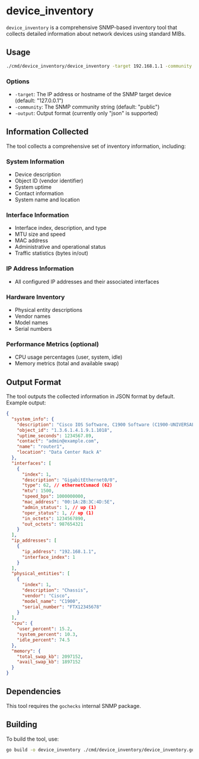 
# device_inventory

`device_inventory` is a comprehensive SNMP-based inventory tool that collects detailed information about network devices using standard MIBs.

## Usage

```bash
./cmd/device_inventory/device_inventory -target 192.168.1.1 -community public
```

### Options

- `-target`: The IP address or hostname of the SNMP target device (default: "127.0.0.1")
- `-community`: The SNMP community string (default: "public")
- `-output`: Output format (currently only "json" is supported)

## Information Collected

The tool collects a comprehensive set of inventory information, including:

### System Information
- Device description
- Object ID (vendor identifier)
- System uptime
- Contact information
- System name and location

### Interface Information
- Interface index, description, and type
- MTU size and speed
- MAC address
- Administrative and operational status
- Traffic statistics (bytes in/out)

### IP Address Information
- All configured IP addresses and their associated interfaces

### Hardware Inventory
- Physical entity descriptions
- Vendor names
- Model names
- Serial numbers

### Performance Metrics (optional)
- CPU usage percentages (user, system, idle)
- Memory metrics (total and available swap)

## Output Format

The tool outputs the collected information in JSON format by default. Example output:

```json
{
  "system_info": {
    "description": "Cisco IOS Software, C1900 Software (C1900-UNIVERSALK9-M), Version 15.4(3)M6, RELEASE SOFTWARE (fc2)",
    "object_id": "1.3.6.1.4.1.9.1.1018",
    "uptime_seconds": 1234567.89,
    "contact": "admin@example.com",
    "name": "router1",
    "location": "Data Center Rack A"
  },
  "interfaces": [
    {
      "index": 1,
      "description": "GigabitEthernet0/0",
      "type": 62, // ethernetCsmacd (62)
      "mtu": 1500,
      "speed_bps": 1000000000,
      "mac_address": "00:1A:2B:3C:4D:5E",
      "admin_status": 1, // up (1)
      "oper_status": 1, // up (1)
      "in_octets": 1234567890,
      "out_octets": 987654321
    }
  ],
  "ip_addresses": [
    {
      "ip_address": "192.168.1.1",
      "interface_index": 1
    }
  ],
  "physical_entities": [
    {
      "index": 1,
      "description": "Chassis",
      "vendor": "Cisco",
      "model_name": "C1900",
      "serial_number": "FTX12345678"
    }
  ],
  "cpu": {
    "user_percent": 15.2,
    "system_percent": 10.3,
    "idle_percent": 74.5
  },
  "memory": {
    "total_swap_kb": 2097152,
    "avail_swap_kb": 1897152
  }
}
```

## Dependencies

This tool requires the `gochecks` internal SNMP package.

## Building

To build the tool, use:

```bash
go build -o device_inventory ./cmd/device_inventory/device_inventory.go
```
